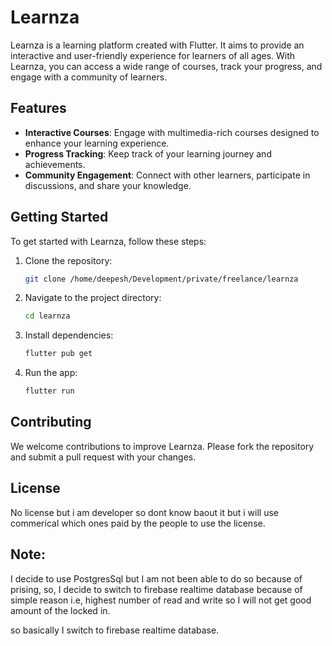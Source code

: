 # Learnza

Learnza is a learning platform created with Flutter. It aims to provide an interactive and user-friendly experience for learners of all ages. With Learnza, you can access a wide range of courses, track your progress, and engage with a community of learners.

## Features

- **Interactive Courses**: Engage with multimedia-rich courses designed to enhance your learning experience.
- **Progress Tracking**: Keep track of your learning journey and achievements.
- **Community Engagement**: Connect with other learners, participate in discussions, and share your knowledge.

## Getting Started

To get started with Learnza, follow these steps:

1. Clone the repository:
    ```bash
    git clone /home/deepesh/Development/private/freelance/learnza
    ```
2. Navigate to the project directory:
    ```bash
    cd learnza
    ```
3. Install dependencies:
    ```bash
    flutter pub get
    ```
4. Run the app:
    ```bash
    flutter run
    ```

## Contributing

We welcome contributions to improve Learnza. Please fork the repository and submit a pull request with your changes.

## License

No license but i am developer so dont know baout it but i will use commerical which ones paid by the people to use the license.


## Note:

I decide to use PostgresSql but I am not been able to do so because of prising, so, I decide to switch to firebase realtime database because of simple reason i.e, highest number of read and write so I will not get good amount of the locked in.

so basically I switch to firebase realtime database.


